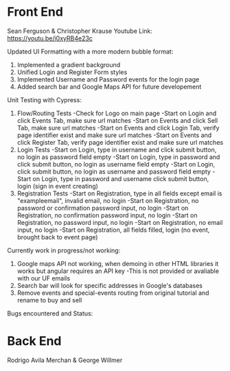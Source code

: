 # Front End
Sean Ferguson & Christopher Krause
Youtube Link: https://youtu.be/i0xyRB4e23c

Updated UI Formatting with a more modern bubble format:
1. Implemented a gradient background
2. Unified Login and Register Form styles
3. Implemented Username and Password events for the login page
4. Added search bar and Google Maps API for future developement

Unit Testing with Cypress:
1. Flow/Routing Tests
  -Check for Logo on main page
  -Start on Login and click Events Tab, make sure url matches
  -Start on Events and click Sell Tab, make sure url matches
  -Start on Events and click Login Tab, verify page identifier exist and make sure url matches
  -Start on Events and click Register Tab, verify page identifier exist and make sure url matches
2. Login Tests
  -Start on Login, type in username and click submit button, no login as password field empty
  -Start on Login, type in password and click submit button, no login as username field empty
  -Start on Login, click submit button, no login as username and password field empty
  -Start on Login, type in password and username click submit button, login (sign in event creating)
3. Registration Tests
  -Start on Registration, type in all fields except email is "exampleemail", invalid email, no login
  -Start on Registration, no password or confirmation password input, no login
  -Start on Registration, no confirmation password input, no login
  -Start on Registration, no password input, no login
  -Start on Registration, no email input, no login
  -Start on Registration, all fields filled, login (no event, brought back to event page)


Currently work in progress/not working:
1. Google maps API not working, when demoing in other HTML libraries it works but angular requires an API key
  -This is not provided or avaliable with our UF emails
2. Search bar will look for specific addresses in Google's databases
3. Remove events and special-events routing from original tutorial and rename to buy and sell

Bugs encountered and Status:

# Back End
Rodrigo Avila Merchan & George Willmer

